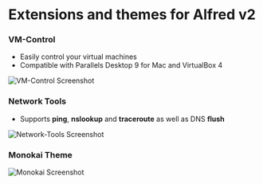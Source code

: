 Extensions and themes for Alfred v2
=========

### VM-Control
- Easily control your virtual machines
- Compatible with Parallels Desktop 9 for Mac and VirtualBox 4

![VM-Control Screenshot](https://raw.github.com/fniephaus/alfred2/master/screenshots/VM-Control.png)


### Network Tools
- Supports **ping**, **nslookup** and **traceroute** as well as DNS **flush**

![Network-Tools Screenshot](https://raw.github.com/fniephaus/alfred2/master/screenshots/Network-Tools.png)


### Monokai Theme
![Monokai Screenshot](https://raw.github.com/fniephaus/alfred2/master/screenshots/Monokai.png)
